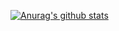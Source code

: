 [![Anurag's github stats](https://github-readme-stats.vercel.app/api?username=conradk10)](https://github.com/conradk10/github-readme-stats)

<!--
**Conradk10/Conradk10** is a ✨ _special_ ✨ repository because its `README.md` (this file) appears on your GitHub profile.

Here are some ideas to get you started:

- 🔭 I’m currently working on ...
- 🌱 I’m currently learning ...
- 👯 I’m looking to collaborate on ...
- 🤔 I’m looking for help with ...
- 💬 Ask me about ...
- 📫 How to reach me: ...
- 😄 Pronouns: ...
- ⚡ Fun fact: ...
-->
